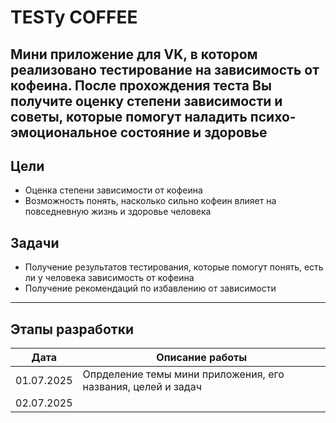 # TESTy COFFEE
Мини приложение для VK, в котором реализовано тестирование на зависимость от кофеина. После прохождения теста Вы получите оценку степени зависимости и советы, которые помогут наладить психо-эмоциональное состояние и здоровье
---
## Цели
- Оценка степени зависимости от кофеина
- Возможность понять, насколько сильно кофеин влияет на повседневную жизнь и здоровье человека
## Задачи
- Получение результатов тестирования, которые помогут понять, есть ли у человека зависимость от кофеина
- Получение рекомендаций по избавлению от зависимости
---
## Этапы разработки
| Дата | Описание работы |
| ---- | --------------- |
| 01.07.2025 | Опрделение темы мини приложения, его названия, целей и задач |
| 02.07.2025 |  |

